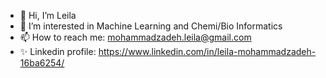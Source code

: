 - 👋 Hi, I’m Leila
- 👀 I’m interested in Machine Learning and Chemi/Bio Informatics
- 📫 How to reach me: mohammadzadeh.leila@gmail.com
- ✨ Linkedin profile: https://www.linkedin.com/in/leila-mohammadzadeh-16ba6254/
